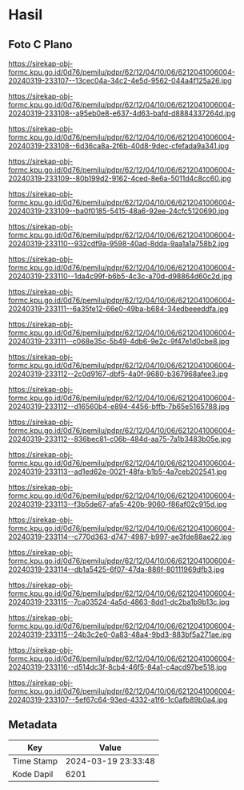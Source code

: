 # Hasil

## Foto C Plano

https://sirekap-obj-formc.kpu.go.id/0d76/pemilu/pdpr/62/12/04/10/06/6212041006004-20240319-233107--13cec04a-34c2-4e5d-9562-044a4f125a26.jpg

https://sirekap-obj-formc.kpu.go.id/0d76/pemilu/pdpr/62/12/04/10/06/6212041006004-20240319-233108--a95eb0e8-e637-4d63-bafd-d8884337264d.jpg

https://sirekap-obj-formc.kpu.go.id/0d76/pemilu/pdpr/62/12/04/10/06/6212041006004-20240319-233108--6d36ca8a-2f6b-40d8-9dec-cfefada9a341.jpg

https://sirekap-obj-formc.kpu.go.id/0d76/pemilu/pdpr/62/12/04/10/06/6212041006004-20240319-233109--80b199d2-9162-4ced-8e6a-5011d4c8cc60.jpg

https://sirekap-obj-formc.kpu.go.id/0d76/pemilu/pdpr/62/12/04/10/06/6212041006004-20240319-233109--ba0f0185-5415-48a6-92ee-24cfc5120690.jpg

https://sirekap-obj-formc.kpu.go.id/0d76/pemilu/pdpr/62/12/04/10/06/6212041006004-20240319-233110--932cdf9a-9598-40ad-8dda-9aa1a1a758b2.jpg

https://sirekap-obj-formc.kpu.go.id/0d76/pemilu/pdpr/62/12/04/10/06/6212041006004-20240319-233110--1da4c99f-b6b5-4c3c-a70d-d98864d60c2d.jpg

https://sirekap-obj-formc.kpu.go.id/0d76/pemilu/pdpr/62/12/04/10/06/6212041006004-20240319-233111--6a35fe12-66e0-49ba-b684-34edbeeeddfa.jpg

https://sirekap-obj-formc.kpu.go.id/0d76/pemilu/pdpr/62/12/04/10/06/6212041006004-20240319-233111--c068e35c-5b49-4db6-9e2c-9f47e1d0cbe8.jpg

https://sirekap-obj-formc.kpu.go.id/0d76/pemilu/pdpr/62/12/04/10/06/6212041006004-20240319-233112--2c0d9167-dbf5-4a0f-9680-b367968afee3.jpg

https://sirekap-obj-formc.kpu.go.id/0d76/pemilu/pdpr/62/12/04/10/06/6212041006004-20240319-233112--d16560b4-e894-4456-bffb-7b65e5165788.jpg

https://sirekap-obj-formc.kpu.go.id/0d76/pemilu/pdpr/62/12/04/10/06/6212041006004-20240319-233112--836bec81-c06b-484d-aa75-7a1b3483b05e.jpg

https://sirekap-obj-formc.kpu.go.id/0d76/pemilu/pdpr/62/12/04/10/06/6212041006004-20240319-233113--ad1ed62e-0021-48fa-b1b5-4a7ceb202541.jpg

https://sirekap-obj-formc.kpu.go.id/0d76/pemilu/pdpr/62/12/04/10/06/6212041006004-20240319-233113--f3b5de67-afa5-420b-9060-f86af02c915d.jpg

https://sirekap-obj-formc.kpu.go.id/0d76/pemilu/pdpr/62/12/04/10/06/6212041006004-20240319-233114--c770d363-d747-4987-b997-ae3fde88ae22.jpg

https://sirekap-obj-formc.kpu.go.id/0d76/pemilu/pdpr/62/12/04/10/06/6212041006004-20240319-233114--db1a5425-6f07-47da-886f-80111969dfb3.jpg

https://sirekap-obj-formc.kpu.go.id/0d76/pemilu/pdpr/62/12/04/10/06/6212041006004-20240319-233115--7ca03524-4a5d-4863-8dd1-dc2ba1b9b13c.jpg

https://sirekap-obj-formc.kpu.go.id/0d76/pemilu/pdpr/62/12/04/10/06/6212041006004-20240319-233115--24b3c2e0-0a83-48a4-9bd3-883bf5a271ae.jpg

https://sirekap-obj-formc.kpu.go.id/0d76/pemilu/pdpr/62/12/04/10/06/6212041006004-20240319-233116--d514dc3f-8cb4-46f5-84a1-c4acd97be518.jpg

https://sirekap-obj-formc.kpu.go.id/0d76/pemilu/pdpr/62/12/04/10/06/6212041006004-20240319-233107--5ef67c64-93ed-4332-a1f6-1c0afb89b0a4.jpg


## Metadata

| Key        | Value               |
| ---------- | ------------------- |
| Time Stamp | 2024-03-19 23:33:48 |
| Kode Dapil | 6201                |



